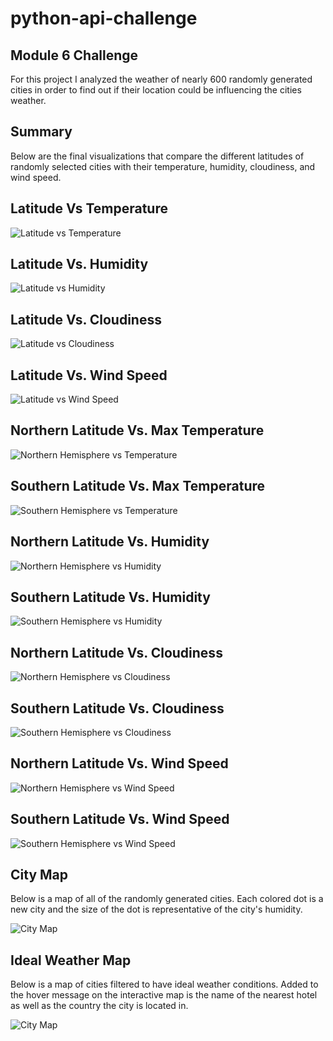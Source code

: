 # python-api-challenge
## Module 6 Challenge
For this project I analyzed the weather of nearly 600 randomly generated cities in order to find out if their location could be influencing the cities weather. 

## Summary
Below are the final visualizations that compare the different latitudes of randomly selected cities with their temperature, humidity, cloudiness, and wind speed. 

## Latitude Vs Temperature
![Latitude vs Temperature](images/Fig1.png)

## Latitude Vs. Humidity
![Latitude vs Humidity](images/Fig2.png)

## Latitude Vs. Cloudiness
![Latitude vs Cloudiness](images/Fig3.png)

## Latitude Vs. Wind Speed
![Latitude vs Wind Speed](images/Fig4.png)

## Northern Latitude Vs. Max Temperature
![Northern Hemisphere vs Temperature](images/Fig5.PNG)

## Southern Latitude Vs. Max Temperature
![Southern Hemisphere vs Temperature](images/Fig6.PNG)

## Northern Latitude Vs. Humidity
![Northern Hemisphere vs Humidity](images/Fig7.PNG)

## Southern Latitude Vs. Humidity
![Southern Hemisphere vs Humidity](images/Fig8.PNG)

## Northern Latitude Vs. Cloudiness
![Northern Hemisphere vs Cloudiness](images/Fig9.PNG)

## Southern Latitude Vs. Cloudiness
![Southern Hemisphere vs Cloudiness](images/Fig10.PNG)

## Northern Latitude Vs. Wind Speed
![Northern Hemisphere vs Wind Speed](images/Fig11.PNG)

## Southern Latitude Vs. Wind Speed
![Southern Hemisphere vs Wind Speed](images/Fig12.PNG)

## City Map
Below is a map of all of the randomly generated cities. Each colored dot is a new city and the size of the dot is representative of the city's humidity.

![City Map](images/Fig13.png)

## Ideal Weather Map
Below is a map of cities filtered to have ideal weather conditions. Added to the hover message on the interactive map is the name of the nearest hotel as well as the country the city is located in.

![City Map](images/Fig14.png)